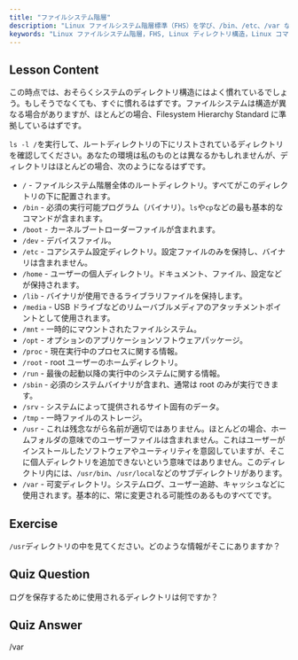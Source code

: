 ```yaml
---
title: "ファイルシステム階層"
description: "Linux ファイルシステム階層標準（FHS）を学び、/bin、/etc、/var などの主要なディレクトリを理解します。Linux のディレクトリ構造を探求します。"
keywords: "Linux ファイルシステム階層，FHS, Linux ディレクトリ構造，Linux コマンド，初心者 Linux, Linux チュートリアル，Linux ガイド"
---
```


## Lesson Content

この時点では、おそらくシステムのディレクトリ構造にはよく慣れているでしょう。もしそうでなくても、すぐに慣れるはずです。ファイルシステムは構造が異なる場合がありますが、ほとんどの場合、Filesystem Hierarchy Standard に準拠しているはずです。

`ls -l /`を実行して、ルートディレクトリの下にリストされているディレクトリを確認してください。あなたの環境は私のものとは異なるかもしれませんが、ディレクトリはほとんどの場合、次のようになるはずです。

- `/` - ファイルシステム階層全体のルートディレクトリ。すべてがこのディレクトリの下に配置されます。
- `/bin` - 必須の実行可能プログラム（バイナリ）。`ls`や`cp`などの最も基本的なコマンドが含まれます。
- `/boot` - カーネルブートローダーファイルが含まれます。
- `/dev` - デバイスファイル。
- `/etc` - コアシステム設定ディレクトリ。設定ファイルのみを保持し、バイナリは含まれません。
- `/home` - ユーザーの個人ディレクトリ。ドキュメント、ファイル、設定などが保持されます。
- `/lib` - バイナリが使用できるライブラリファイルを保持します。
- `/media` - USB ドライブなどのリムーバブルメディアのアタッチメントポイントとして使用されます。
- `/mnt` - 一時的にマウントされたファイルシステム。
- `/opt` - オプションのアプリケーションソフトウェアパッケージ。
- `/proc` - 現在実行中のプロセスに関する情報。
- `/root` - root ユーザーのホームディレクトリ。
- `/run` - 最後の起動以降の実行中のシステムに関する情報。
- `/sbin` - 必須のシステムバイナリが含まれ、通常は root のみが実行できます。
- `/srv` - システムによって提供されるサイト固有のデータ。
- `/tmp` - 一時ファイルのストレージ。
- `/usr` - これは残念ながら名前が適切ではありません。ほとんどの場合、ホームフォルダの意味でのユーザーファイルは含まれません。これはユーザーがインストールしたソフトウェアやユーティリティを意図していますが、そこに個人ディレクトリを追加できないという意味ではありません。このディレクトリ内には、`/usr/bin`、`/usr/local`などのサブディレクトリがあります。
- `/var` - 可変ディレクトリ。システムログ、ユーザー追跡、キャッシュなどに使用されます。基本的に、常に変更される可能性のあるものすべてです。

## Exercise

`/usr`ディレクトリの中を見てください。どのような情報がそこにありますか？

## Quiz Question

ログを保存するために使用されるディレクトリは何ですか？

## Quiz Answer

/var
